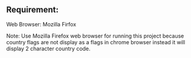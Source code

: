 <h2>Requirement: </h2>
<p>Web Browser: Mozilla Firfox</p>
<p>Note: Use Mozilla Firefox web browser for running this project because country flags are not display as a flags in chrome browser instead it will display 2 character country code.</p>
